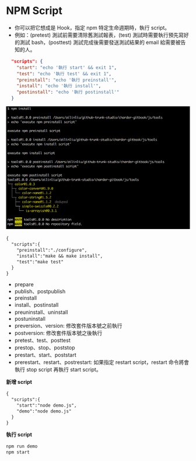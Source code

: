# NPM Script

* 你可以把它想成是 Hook，指定 npm 特定生命週期時，執行 script。
* 例如：(pretest) 測試前需要清除舊測試報表，(test) 測試時需要執行預先寫好的測試 bash，(posttest) 測試完成後需要發送測試結果的 email 給需要被告知的人。

```json
  "scripts": {
    "start": "echo '執行 start' && exit 1",
    "test": "echo '執行 test' && exit 1",
    "preinstall": "echo '執行 preinstall'",
    "install": "echo '執行 install'",
    "postinstall": "echo '執行 postinstall'"
  }
```

![](assets/demo-script.png)

```
{
  "scripts":{
    "preinstall":"./configure",
    "install":"make && make install",
    "test":"make test"
  }
}
```

* prepare
* publish、postpublish
* preinstall
* install、postinstall
* preuninstall、uninstall
* postuninstall
* preversion、version: 修改套件版本號之前執行
* postversion: 修改套件版本號之後執行
* pretest、test、posttest
* prestop、stop、poststop
* prestart、start、poststart
* prerestart、restart、postrestart: 如果指定 restart script，restart 命令將會執行 stop script 再執行 start script。

**新增 script**

```
{
  "scripts":{
    "start":"node demo.js",
    "demo":"node demo.js"
  }
}
```

**執行 script**

```
npm run demo
npm start
```
